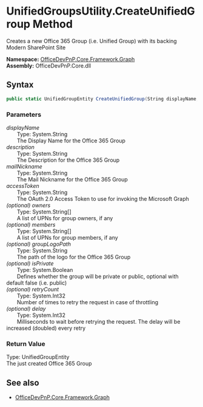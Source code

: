 # UnifiedGroupsUtility.CreateUnifiedGroup Method  
Creates a new Office 365 Group (i.e. Unified Group) with its backing Modern SharePoint Site  

**Namespace:** [OfficeDevPnP.Core.Framework.Graph](OfficeDevPnP.Core.Framework.Graph.md)  
**Assembly:** OfficeDevPnP.Core.dll  
## Syntax
```C#
public static UnifiedGroupEntity CreateUnifiedGroup(String displayName, String description, String mailNickname, String accessToken, String[] owners, String[] members, String groupLogoPath, Boolean isPrivate, Int32 retryCount, Int32 delay)
```
### Parameters
*displayName*  
&emsp;&emsp;Type: System.String  
&emsp;&emsp;The Display Name for the Office 365 Group  
*description*  
&emsp;&emsp;Type: System.String  
&emsp;&emsp;The Description for the Office 365 Group  
*mailNickname*  
&emsp;&emsp;Type: System.String  
&emsp;&emsp;The Mail Nickname for the Office 365 Group  
*accessToken*  
&emsp;&emsp;Type: System.String  
&emsp;&emsp;The OAuth 2.0 Access Token to use for invoking the Microsoft Graph  
*(optional) owners*  
&emsp;&emsp;Type: System.String[]  
&emsp;&emsp;A list of UPNs for group owners, if any  
*(optional) members*  
&emsp;&emsp;Type: System.String[]  
&emsp;&emsp;A list of UPNs for group members, if any  
*(optional) groupLogoPath*  
&emsp;&emsp;Type: System.String  
&emsp;&emsp;The path of the logo for the Office 365 Group  
*(optional) isPrivate*  
&emsp;&emsp;Type: System.Boolean  
&emsp;&emsp;Defines whether the group will be private or public, optional with default false (i.e. public)  
*(optional) retryCount*  
&emsp;&emsp;Type: System.Int32  
&emsp;&emsp;Number of times to retry the request in case of throttling  
*(optional) delay*  
&emsp;&emsp;Type: System.Int32  
&emsp;&emsp;Milliseconds to wait before retrying the request. The delay will be increased (doubled) every retry  
### Return Value
Type: UnifiedGroupEntity  
The just created Office 365 Group

## See also
- [OfficeDevPnP.Core.Framework.Graph](OfficeDevPnP.Core.Framework.Graph.md)
